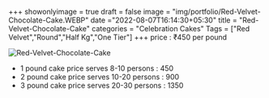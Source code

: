 +++
showonlyimage = true
draft = false
image = "img/portfolio/Red-Velvet-Chocolate-Cake.WEBP"
date ="2022-08-07T16:14:30+05:30"
title = "Red-Velvet-Chocolate-Cake"
categories = "Celebration Cakes"
Tags = ["Red Velvet","Round","Half Kg","One Tier"]
+++
price : ₹450 per pound
<!--more-->
![Red-Velvet-Chocolate-Cake](/img/portfolio/Red-Velvet-Chocolate-Cake.WEBP)
* 1 pound cake price serves 8-10 persons : 450
* 2 pound cake price serves 10-20 persons : 900
* 3 pound cake price serves 20-30 persons : 1350
